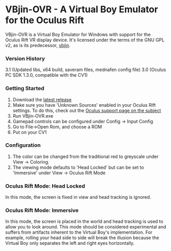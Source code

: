# VBjin-OVR - A Virtual Boy Emulator for the Oculus Rift

VBjin-OVR is a Virtual Boy Emulator for Windows with support for the Oculus Rift VR display device. It's licensed under the terms of the GNU GPL v2, as is its predecessor, [vbjin].

### Version History
3.1 (Updated libs, x64 build, saveram files, mednafen config file)
3.0 (Oculus PC SDK 1.3.0, compatible with the CV1)

### Getting Started
1. Download the [latest release]
2. Make sure you have 'Unknown Sources' enabled in your Oculus Rift settings. To do this, check out the [Oculus support page on the subject]
3. Run VBjin-OVR.exe
4. Gamepad controls can be configured under Config -> Input Config
5. Go to File->Open Rom, and choose a ROM
6. Put on your CV1

### Configuration
1. The color can be changed from the traditional red to greyscale under View -> Coloring.
2. The viewing mode defaults to 'Head Locked' but can be set to 'Immersive' under View -> Oculus Rift Mode

### Oculus Rift Mode: Head Locked
In this mode, the screen is fixed in view and head tracking is ignored.

### Oculus Rift Mode: Immersive
In this mode, the screen is placed in the world and head tracking is used to allow you to look around. This mode should be considered experimental and suffers from artifacts inherent to the Virtual Boy's implementation. For example, rolling your head side to side will break the illusion because the Virtual Boy only separates the left and right eyes horizontally.

[latest release]: <https://github.com/asveikau/vbjin-ovr/releases/tag/v3.1>
[vbjin]: <https://code.google.com/archive/p/vbjin>
[Oculus support page on the subject]: <https://support.oculus.com/878170922281071>
